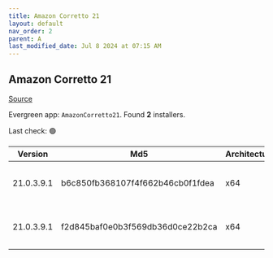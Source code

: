 ```yaml
---
title: Amazon Corretto 21
layout: default
nav_order: 2
parent: A
last_modified_date: Jul 8 2024 at 07:15 AM
---
```


## Amazon Corretto 21

[Source](https://aws.amazon.com/corretto/)

Evergreen app: `AmazonCorretto21`. Found **2** installers.

Last check: 🟢

| Version    | Md5                              | Architecture | Type | URI                                                                                                                                                                                                      |
| ---------- | -------------------------------- | ------------ | ---- | -------------------------------------------------------------------------------------------------------------------------------------------------------------------------------------------------------- |
| 21.0.3.9.1 | b6c850fb368107f4f662b46cb0f1fdea | x64          | msi  | [https://corretto.aws/downloads/resources/21.0.3.9.1/amazon-corretto-21.0.3.9.1-windows-x64.msi](https://corretto.aws/downloads/resources/21.0.3.9.1/amazon-corretto-21.0.3.9.1-windows-x64.msi)         |
| 21.0.3.9.1 | f2d845baf0e0b3f569db36d0ce22b2ca | x64          | zip  | [https://corretto.aws/downloads/resources/21.0.3.9.1/amazon-corretto-21.0.3.9.1-windows-x64-jdk.zip](https://corretto.aws/downloads/resources/21.0.3.9.1/amazon-corretto-21.0.3.9.1-windows-x64-jdk.zip) |
